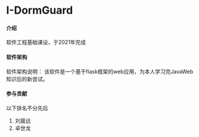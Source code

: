 # I-DormGuard

#### 介绍
软件工程基础课设，于2021年完成

#### 软件架构
软件架构说明：
该软件是一个基于flask框架的web应用，为本人学习完JavaWeb知识后的新尝试。

#### 参与贡献
以下排名不分先后
1.  刘晨远
2.  卓世龙
